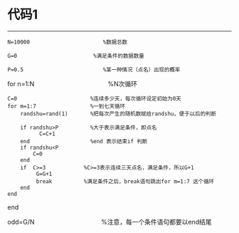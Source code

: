 #   代码1



________



    N=10000                       %数据总数

    G=0                        %满足条件的数据数量
                  
    P=0.5                         %某一种情况（点名）出现的概率

for n=1:N          &nbsp;   &nbsp;  &nbsp; &nbsp; &nbsp; &nbsp;&nbsp;  &nbsp;&nbsp;&nbsp;&nbsp;&nbsp;&nbsp;&nbsp;&nbsp;&nbsp;&nbsp;&nbsp;&nbsp;&nbsp;&nbsp;&nbsp;&nbsp;&nbsp;&nbsp;&nbsp;&nbsp;&nbsp;&nbsp;&nbsp;&nbsp;&nbsp; &#160;     %N次循环
   
    C=0                       %连续多少天，每次循环设定初始为0天
    for m=1:7                 %一到七天循环
        randshu=rand(1)       %把每次产生的随机数赋给randshu，便于以后的判断
        
        if randshu>P          %大于表示满足条件，即点名
              C=C+1
        end                   %end 表示结束if 判断
        if randshu<P
            C=0
        end
        if  C>=3            %C>=3表示连续三天点名，满足条件，所以G+1
             G=G+1
             break          %满足条件之后，break语句跳出for m=1:7 这个循环
        end
    end     
end
     
odd=G/N     &nbsp;&nbsp;  &nbsp;&nbsp;      &nbsp;&nbsp;  &nbsp;&nbsp;&nbsp;&nbsp;&nbsp;&nbsp;&nbsp;&nbsp;&nbsp;&nbsp;&nbsp;&nbsp;&nbsp;&nbsp;&nbsp;&nbsp;&nbsp;&nbsp;&nbsp;&nbsp;&nbsp;&nbsp;&nbsp;&nbsp;&nbsp; &#160;            %注意，每一个条件语句都要以end结尾
